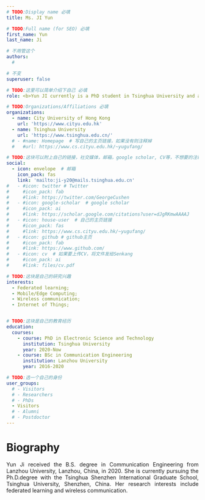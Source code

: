```yaml
---
# TODO:Display name 必填
title: Ms. JI Yun  

# TODO:Full name (for SEO) 必填
first_name: Yun   
last_name: Ji

# 不用管这个
authors:
  # 

# 不变
superuser: false

# TODO:这里可以简单介绍下自己 必填
role: <b>Yun JI currently is a PhD student in Tsinghua University and a visiting student in City University of Hong Kong</b>

# TODO:Organizations/Affiliations 必填
organizations:
  - name: City University of Hong Kong 
    url: 'https://www.cityu.edu.hk'
  - name: Tsinghua University
    url: 'https://www.tsinghua.edu.cn/'
  # - #name: Homepage  # 写自己的主页链接，如果没有则注释掉
  #   #url: https://www.cs.cityu.edu.hk/~yugufang/

# TODO:这块可以附上自己的链接，社交媒体，邮箱，google scholar, CV等，不想要的注释掉即可
social:
  - icon: envelope  # 邮箱
    icon_pack: fas
    link: 'mailto:ji-y20@mails.tsinghua.edu.cn'
#   - #icon: twitter # Twitter
#     #icon_pack: fab  
#     #link: https://twitter.com/GeorgeCushen
#   - #icon: google-scholar  # google scholar
#     #icon_pack: ai
#     #link: https://scholar.google.com/citations?user=dJgRKmwAAAAJ
#   - #icon: house-user  # 自己的主页链接
#     #icon_pack: fas
#     #link: https://www.cs.cityu.edu.hk/~yugufang/
#   - #icon: github # github主页
#     #icon_pack: fab   
#     #link: https://www.github.com/
#   - #icon: cv  # 如果要上传CV，将文件发给Senkang
#     #icon_pack: ai
#     #link: files/cv.pdf

# TODO:这块是自己的研究兴趣
interests:
  - Federated learning; 
  - Mobile/Edge Computing; 
  - Wireless communication; 
  - Internet of Things;


# TODO:这块是自己的教育经历
education:
  courses:
    - course: PhD in Electronic Science and Technology
      institution: Tsinghua University
      year: 2020-Now
    - course: BSc in Communication Engineering
      institution: Lanzhou University
      year: 2016-2020

# TODO:选一个自己的身份
user_groups:
  # - Visitors
  # - Researchers
  # - PhDs
  - Visitors
  # - Alumni
  # - Postdoctor
---
```

<!-- TODO:写自己的Biography -->
# Biography

<p style="text-align:justify"> Yun Ji received the B.S. degree in Communication Engineering from Lanzhou University, Lanzhou, China, in 2020. She is currently pursuing the Ph.D.degree with the Tsinghua Shenzhen International Graduate School, Tsinghua University, Shenzhen, China. Her research interests include federated learning and wireless communication.